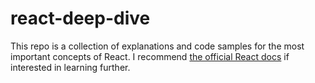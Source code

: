 # react-deep-dive

This repo is a collection of explanations and code samples for the most important concepts of React. 
I recommend [the official React docs](https://reactjs.org/docs/getting-started.html) if interested in learning further.
